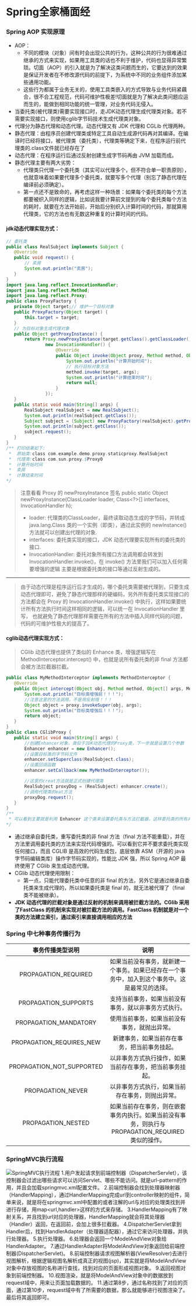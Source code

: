 # Spring全家桶面经
### Spring AOP 实现原理
- AOP：
  - 不同的模块（对象）间有时会出现公共的行为，这种公共的行为很难通过继承的方式来实现，如果用工具类的话也不利于维护，代码也显得异常繁琐。切面（AOP）的引入就是为了解决这类问题而生的，它要达到的效果是保证开发者在不修改源代码的前提下，为系统中不同的业务组件添加某些通用功能。
  - 这些行为都属于业务无关的，使用工具类嵌入的方式导致与业务代码紧藕合，很不合工程规范，代码可维护性极差!切面就是为了解决此类问题应运而生的，能做到相同功能的统一管理，对业务代码无侵入。
- 当委托类(被代理类)需要实现接口时，走JDK动态代理生成代理类对象。若不需要实现接口，则使用cglib字节码技术生成代理类对象。
- 代理分为静态代理和动态代理。动态代理又有 JDK 代理和 CGLib 代理两种。
- 静态代理：由程序员创建代理类或特定工具自动生成源代码再对其编译。在编译时已经将接口，被代理类（委托类），代理类等确定下来，在程序运行前代理类的.class文件就已经存在了
- 动态代理：在程序运行后通过反射创建生成字节码再由 JVM 加载而成。
- 静态代理主要有两大劣势：
  - 代理类只代理一个委托类（其实可以代理多个，但不符合单一职责原则），也就意味着如果要代理多个委托类，就要写多个代理（别忘了静态代理在编译前必须确定）。
  - 第一点还不是致命的，再考虑这样一种场景：如果每个委托类的每个方法都要被织入同样的逻辑，比如说我要计算前文提到的每个委托类每个方法的耗时，就要在方法开始前，开始后分别织入计算时间的代码，那就算用代理类，它的方法也有无数这种重复的计算时间的代码。
#### jdk动态代理实现方式：
```java
// 委托类
public class RealSubject implements Subject {
   @Override
   public void request() {
       // 卖房
       System.out.println("卖房");
   }
}
import java.lang.reflect.InvocationHandler;
import java.lang.reflect.Method;
import java.lang.reflect.Proxy;
public class ProxyFactory {
   private Object target;// 维护一个目标对象
   public ProxyFactory(Object target) {
       this.target = target;
   }
   // 为目标对象生成代理对象
   public Object getProxyInstance() {
       return Proxy.newProxyInstance(target.getClass().getClassLoader(), target.getClass().getInterfaces(),
               new InvocationHandler() {
                   @Override
                   public Object invoke(Object proxy, Method method, Object[] args) throws Throwable {
                       System.out.println("计算开始时间");
                       // 执行目标对象方法
                       method.invoke(target, args);
                       System.out.println("计算结束时间");
                       return null;
                   }
               });
   }
   public static void main(String[] args) {
       RealSubject realSubject = new RealSubject();
       System.out.println(realSubject.getClass());
       Subject subject = (Subject) new ProxyFactory(realSubject).getProxyInstance();
       System.out.println(subject.getClass());
       subject.request();
   }
}
/** 打印结果如下:
 *  原始类:class com.example.demo.proxy.staticproxy.RealSubject
 *  代理类:class com.sun.proxy.$Proxy0
 *  计算开始时间
 *  卖房
 *  计算结束时间
*/
```
> 注意看看 Proxy 的 newProxyInstance 签名
> public static Object newProxyInstance(ClassLoader loader,
>                                       Class<?>[] interfaces,
>                                       InvocationHandler h);
> - loader: 代理类的ClassLoader，最终读取动态生成的字节码，并转成 java.lang.Class 类的一个实例（即类），通过此实例的 newInstance() 方法就可以创建出代理的对象.
> - interfaces: 委托类实现的接口，JDK 动态代理要实现所有的委托类的接口.
> - InvocationHandler: 委托对象所有接口方法调用都会转发到 InvocationHandler.invoke()，在 invoke() 方法里我们可以加入任何需要增强的逻辑 主要是根据委托类的接口等通过反射生成的。
---
> 由于动态代理是程序运行后才生成的，哪个委托类需要被代理到，只要生成动态代理即可，避免了静态代理那样的硬编码，另外所有委托类实现接口的方法都会在 Proxy 的 InvocationHandler.invoke() 中执行，这样如果要统计所有方法执行时间这样相同的逻辑，可以统一在 InvocationHandler 里写， 也就避免了静态代理那样需要在所有的方法中插入同样代码的问题，代码的可维护性极大的提高了。
#### cglib动态代理实现方式：
> CGlib 动态代理也提供了类似的  Enhance 类，增强逻辑写在 MethodInterceptor.intercept() 中，也就是说所有委托类的非 final 方法都会被方法拦截器拦截。
```java
public class MyMethodInterceptor implements MethodInterceptor {
   @Override
   public Object intercept(Object obj, Method method, Object[] args, MethodProxy proxy) throws Throwable {
       System.out.println("目标类增强前！！！");
       //注意这里的方法调用，不是用反射哦！！！
       Object object = proxy.invokeSuper(obj, args);
       System.out.println("目标类增强后！！！");
       return object;
   }
}
public class CGlibProxy {
   public static void main(String[] args) {
       //创建Enhancer对象，类似于JDK动态代理的Proxy类，下一步就是设置几个参数
       Enhancer enhancer = new Enhancer();
       //设置目标类的字节码文件
       enhancer.setSuperclass(RealSubject.class);
       //设置回调函数
       enhancer.setCallback(new MyMethodInterceptor());

       //这里的creat方法就是正式创建代理类
       RealSubject proxyDog = (RealSubject) enhancer.create();
       //调用代理类的eat方法
       proxyDog.request();
   }
}
/**
 * 可以看到主要就是利用 Enhancer 这个类来设置委托类与方法拦截器，这样委托类的所有非 final 方法就能被方法拦截器拦截，从而在拦截器里实现增强。
*/
```
- 通过继承自委托类，重写委托类的非 final 方法（final 方法不能重载），并在方法里调用委托类的方法来实现代码增强的。可以看到它并不要求委托类实现任何接口，而且 CGLIB 是高效的代码生成包，底层依靠 ASM（开源的 java 字节码编辑类库）操作字节码实现的，性能比 JDK 强，所以 Spring AOP 最终使用了 CGlib 来生成动态代理。
- CGlib 动态代理使用限制：
  - 第一点，只能代理委托类中任意的非 final 的方法，另外它是通过继承自委托类来生成代理的，所以如果委托类是 final 的，就无法被代理了（final 类不能被继承）。
- **JDK 动态代理的拦截对象是通过反射的机制来调用被拦截方法的。CGlib 采用了FastClass 的机制来实现对被拦截方法的调用。FastClass 机制就是对一个类的方法建立索引，通过索引来直接调用相应的方法**
###  Spring 中七种事务传播行为
|     事务传播类型说明      |                             说明                             |
| :-----------------------: | :----------------------------------------------------------: |
|   PROPAGATION_REQUIRED    | 如果当前没有事务，就新建一个事务。如果已经存在一个事务中，加入到这个事务中。这是最常见的选择。 |
|   PROPAGATION_SUPPORTS    |     支持当前事务，如果当前没有事务，就以非事务方式执行。     |
|   PROPAGATION_MANDATORY   |         使用当前事务，如果当前没有事务，就抛出异常。         |
| PROPAGATION_REQUIRES_NEW  |         新建事务，如果当前存在事务，把当前事务挂起。         |
| PROPAGATION_NOT_SUPPORTED |   以非事务方式执行操作，如果当前存在事务，把当前事务挂起。   |
|     PROPAGATION_NEVER     |       以非事务方式执行，如果当前存在事务，则抛出异常。       |
|    PROPAGATION_NESTED     | 如果当前存在事务，则在嵌套事务内执行。如果当前没有事务，则执行与PROPAGATION_REQUIRED类似的操作。 |
### SpringMVC执行流程
![SpringMVC执行流程](https://imgconvert.csdnimg.cn/aHR0cDovL2ltZy5ibG9nLmNzZG4ubmV0LzIwMTcxMTE1MTQxNDIzODAz?x-oss-process=image/format,png) 
1.用户发起请求到前端控制器（DispatcherServlet），该控制器会过滤出哪些请求可以访问Servlet、哪些不能访问。就是url-pattern的作用，并且会加载springmvc.xml配置文件。
2.前端控制器会找到处理器映射器（HandlerMapping），通过HandlerMapping完成url到controller映射的组件，简单来说，就是将在springmvc.xml中配置的或者注解的url与对应的处理类找到并进行存储，用map<url,handler>这样的方式来存储。
3.HandlerMapping有了映射关系，并且找到url对应的处理器，HandlerMapping就会将其处理器（Handler）返回，在返回前，会加上很多拦截器。
4.DispatcherServlet拿到Handler后，找到HandlerAdapter（处理器适配器），通过它来访问处理器，并执行处理器。
5.执行处理器。
6.处理器会返回一个ModelAndView对象给HandlerAdapter。
7.通过HandlerAdapter将ModelAndView对象返回给前端控制器(DispatcherServlet)。
8.前端控制器请求视图解析器(ViewResolver)去进行视图解析，根据逻辑视图名解析成真正的视图(jsp)，其实就是将ModelAndView对象中存放视图的名称进行查找，找到对应的页面形成视图对象。
9.返回视图对象到前端控制器。
10.视图渲染，就是将ModelAndView对象中的数据放到request域中，用来让页面加载数据的。
11.通过第8步，通过名称找到了对应的页面，通过第10步，request域中有了所需要的数据，那么就能够进行视图渲染了。最后将其返回即可。
